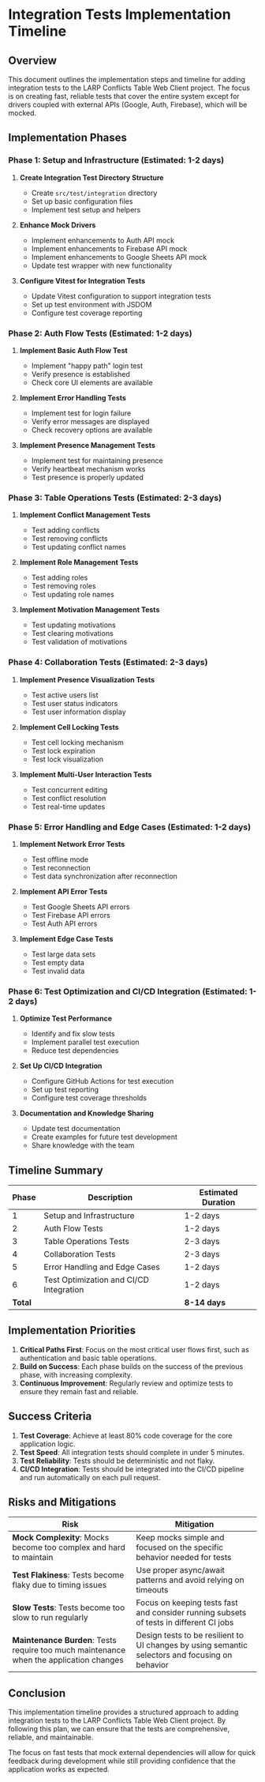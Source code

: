 # Integration Tests Implementation Timeline

## Overview

This document outlines the implementation steps and timeline for adding integration tests to the LARP Conflicts Table Web Client project. The focus is on creating fast, reliable tests that cover the entire system except for drivers coupled with external APIs (Google, Auth, Firebase), which will be mocked.

## Implementation Phases

### Phase 1: Setup and Infrastructure (Estimated: 1-2 days)

1. **Create Integration Test Directory Structure**

   - Create `src/test/integration` directory
   - Set up basic configuration files
   - Implement test setup and helpers

2. **Enhance Mock Drivers**

   - Implement enhancements to Auth API mock
   - Implement enhancements to Firebase API mock
   - Implement enhancements to Google Sheets API mock
   - Update test wrapper with new functionality

3. **Configure Vitest for Integration Tests**
   - Update Vitest configuration to support integration tests
   - Set up test environment with JSDOM
   - Configure test coverage reporting

### Phase 2: Auth Flow Tests (Estimated: 1-2 days)

1. **Implement Basic Auth Flow Test**

   - Implement "happy path" login test
   - Verify presence is established
   - Check core UI elements are available

2. **Implement Error Handling Tests**

   - Implement test for login failure
   - Verify error messages are displayed
   - Check recovery options are available

3. **Implement Presence Management Tests**
   - Implement test for maintaining presence
   - Verify heartbeat mechanism works
   - Test presence is properly updated

### Phase 3: Table Operations Tests (Estimated: 2-3 days)

1. **Implement Conflict Management Tests**

   - Test adding conflicts
   - Test removing conflicts
   - Test updating conflict names

2. **Implement Role Management Tests**

   - Test adding roles
   - Test removing roles
   - Test updating role names

3. **Implement Motivation Management Tests**
   - Test updating motivations
   - Test clearing motivations
   - Test validation of motivations

### Phase 4: Collaboration Tests (Estimated: 2-3 days)

1. **Implement Presence Visualization Tests**

   - Test active users list
   - Test user status indicators
   - Test user information display

2. **Implement Cell Locking Tests**

   - Test cell locking mechanism
   - Test lock expiration
   - Test lock visualization

3. **Implement Multi-User Interaction Tests**
   - Test concurrent editing
   - Test conflict resolution
   - Test real-time updates

### Phase 5: Error Handling and Edge Cases (Estimated: 1-2 days)

1. **Implement Network Error Tests**

   - Test offline mode
   - Test reconnection
   - Test data synchronization after reconnection

2. **Implement API Error Tests**

   - Test Google Sheets API errors
   - Test Firebase API errors
   - Test Auth API errors

3. **Implement Edge Case Tests**
   - Test large data sets
   - Test empty data
   - Test invalid data

### Phase 6: Test Optimization and CI/CD Integration (Estimated: 1-2 days)

1. **Optimize Test Performance**

   - Identify and fix slow tests
   - Implement parallel test execution
   - Reduce test dependencies

2. **Set Up CI/CD Integration**

   - Configure GitHub Actions for test execution
   - Set up test reporting
   - Configure test coverage thresholds

3. **Documentation and Knowledge Sharing**
   - Update test documentation
   - Create examples for future test development
   - Share knowledge with the team

## Timeline Summary

| Phase     | Description                             | Estimated Duration |
| --------- | --------------------------------------- | ------------------ |
| 1         | Setup and Infrastructure                | 1-2 days           |
| 2         | Auth Flow Tests                         | 1-2 days           |
| 3         | Table Operations Tests                  | 2-3 days           |
| 4         | Collaboration Tests                     | 2-3 days           |
| 5         | Error Handling and Edge Cases           | 1-2 days           |
| 6         | Test Optimization and CI/CD Integration | 1-2 days           |
| **Total** |                                         | **8-14 days**      |

## Implementation Priorities

1. **Critical Paths First**: Focus on the most critical user flows first, such as authentication and basic table operations.
2. **Build on Success**: Each phase builds on the success of the previous phase, with increasing complexity.
3. **Continuous Improvement**: Regularly review and optimize tests to ensure they remain fast and reliable.

## Success Criteria

1. **Test Coverage**: Achieve at least 80% code coverage for the core application logic.
2. **Test Speed**: All integration tests should complete in under 5 minutes.
3. **Test Reliability**: Tests should be deterministic and not flaky.
4. **CI/CD Integration**: Tests should be integrated into the CI/CD pipeline and run automatically on each pull request.

## Risks and Mitigations

| Risk                                                                                    | Mitigation                                                                                      |
| --------------------------------------------------------------------------------------- | ----------------------------------------------------------------------------------------------- |
| **Mock Complexity**: Mocks become too complex and hard to maintain                      | Keep mocks simple and focused on the specific behavior needed for tests                         |
| **Test Flakiness**: Tests become flaky due to timing issues                             | Use proper async/await patterns and avoid relying on timeouts                                   |
| **Slow Tests**: Tests become too slow to run regularly                                  | Focus on keeping tests fast and consider running subsets of tests in different CI jobs          |
| **Maintenance Burden**: Tests require too much maintenance when the application changes | Design tests to be resilient to UI changes by using semantic selectors and focusing on behavior |

## Conclusion

This implementation timeline provides a structured approach to adding integration tests to the LARP Conflicts Table Web Client project. By following this plan, we can ensure that the tests are comprehensive, reliable, and maintainable.

The focus on fast tests that mock external dependencies will allow for quick feedback during development while still providing confidence that the application works as expected.
